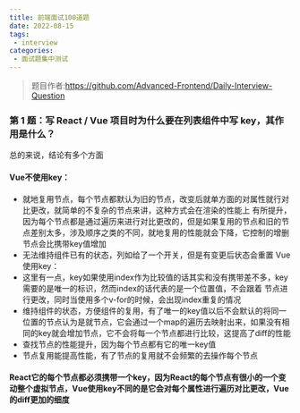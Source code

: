 ```yaml
---
title: 前端面试100道题
date: 2022-08-15
tags:
 - interview
categories:
 - 面试题集中测试
---
```


 > 题目作者:https://github.com/Advanced-Frontend/Daily-Interview-Question

 ### 第 1 题：写 React / Vue 项目时为什么要在列表组件中写 key，其作用是什么？
总的来说，结论有多个方面<br/>
#### Vue不使用key：
 - 就地复用节点，每个节点都默认为旧的节点，改变后就单方面的对属性就行对比更改，就简单的不复杂的节点来讲，这种方式会在渲染的性能上
  有所提升，因为每个节点都是通过遍历来进行对比更改的，但是如果复用的节点和旧的节点差别太多，涉及顺序之类的不同，就地复用的性能就会下降，它控制的增删节点会比携带key值增加
 - 无法维持组件已有的状态，列如给了一个开关，但是有变更后状态会重置
Vue使用key：
 - 这里有一点，key如果使用index作为比较值的话其实和没有携带差不多，key需要的是唯一的标识，然而index的话代表的是一个位置值，不会跟着
   节点进行更改，同时当使用多个v-for的时候，会出现index重复的情况
 - 维持组件的状态，方便组件的复用，有了唯一的key值以后不会默认的将同一位置的节点认为是就节点，它会通过一个map的遍历去映射出来，如果没有相同的key就会增加节点，它不会将每一个节点都进行比较，这提高了diff的性能
 - 查找节点的性能提升，因为每个节点都有它的唯一key值
 - 节点复用能提高性能，有了节点的复用就不会频繁的去操作每个节点
#### React它的每个节点都必须携带一个key，因为React的每个节点有很小的一个变动整个虚拟节点，Vue使用key不同的是它会对每个属性进行遍历对比更改，Vue的diff更加的细度
